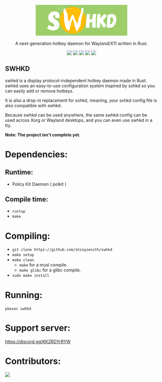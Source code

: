 <p align=center>
  <img src="./assets/swhkd.png" alt=SWHKD width=60%>
  
  <p align=center>A next-generation hotkey daemon for Wayland/X11 written in Rust.</p>
  
  <p align="center">
  <a href="./LICENSE.md"><img src="https://img.shields.io/github/license/shinyzenith/swhkd?style=flat-square&logo=appveyor"></a>
  <img src="https://img.shields.io/badge/cargo-v0.1.0-green?style=flat-square&logo=appveyor">
  <img src="https://img.shields.io/github/issues/shinyzenith/swhkd?style=flat-square&logo=appveyor">
  <img src="https://img.shields.io/github/forks/shinyzenith/swhkd?style=flat-square&logo=appveyor">
  <img src="https://img.shields.io/github/stars/shinyzenith/swhkd?style=flat-square&logo=appveyor">
  </p>
</p>

## SWHKD

swhkd is a display protocol-independent hotkey daemon made in Rust. swhkd uses an easy-to-use configuration system inspired by sxhkd so you can easily add or remove hotkeys.

It is also a drop-in replacement for sxhkd, meaning, your sxhkd config file is also compatible with swhkd.

Because swhkd can be used anywhere, the same swhkd config can be used across Xorg or Wayland desktops, and you can even use swhkd in a tty.

**Note: The project isn't complete yet.**
# Dependencies:

## Runtime:

-   Policy Kit Daemon ( polkit )

## Compile time:

-   `rustup`
-   `make`

# Compiling:

-   `git clone https://github.com/shinyzenith/swhkd`
-   `make setup`
-   `make clean`
    -   `make` for a musl compile.
    -   `make glibc` for a glibc compile.
-   `sudo make install`

# Running:

`pkexec swhkd`

# Support server:

https://discord.gg/KKZRDYrRYW

# Contributors:

<a href="https://github.com/Shinyzenith/swhkd/graphs/contributors">
  <img src="https://contrib.rocks/image?repo=Shinyzenith/swhkd" />
</a>
